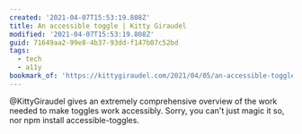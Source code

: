 ```yaml
---
created: '2021-04-07T15:53:19.808Z'
title: An accessible toggle | Kitty Giraudel
modified: '2021-04-07T15:53:19.808Z'
guid: 71649aa2-99e8-4b37-93dd-f147b07c52bd
tags:
  - tech
  - a11y
bookmark_of: 'https://kittygiraudel.com/2021/04/05/an-accessible-toggle/'
---
```

@KittyGiraudel gives an extremely comprehensive overview of the work needed to make toggles work accessibly. Sorry, you can't just magic it so, nor npm install accessible-toggles.
